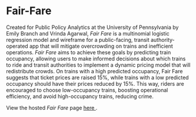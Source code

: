 # Fair-Fare

Created for Public Policy Analytics at the University of Pennsylvania by Emily Branch and Vrinda Agarwal, *Fair Fare* is a multinomial logistic regression model and wireframe for a public-facing, transit authority-operated app that will mitigate overcrowding on trains and inefficient operations. *Fair Fare* aims to achieve these goals by predicting train occupancy, allowing users to make informed decisions about which trains to ride and transit authorities to implement a dynamic pricing model that will redistribute crowds. On trains with a high predicted occupancy, Fair Fare suggests that ticket prices are raised 15%, while trains with a low predicted occupancy should have their prices reduced by 15%. This way, riders are encouraged to choose low-occupancy trains, boosting operational efficiency, and avoid high-occupancy trains, reducing crime.

View the hosted *Fair Fare* page <a href= "https://ebranch13.github.io/fair-fare/">here </a>.
